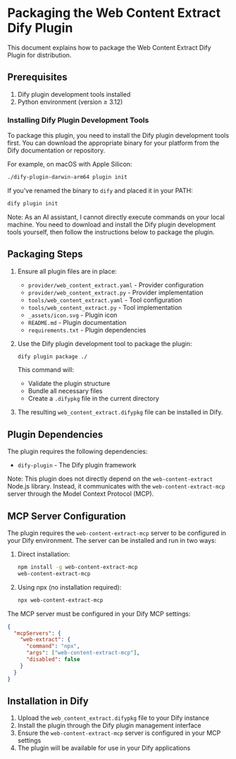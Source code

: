 # Packaging the Web Content Extract Dify Plugin

This document explains how to package the Web Content Extract Dify Plugin for distribution.

## Prerequisites

1. Dify plugin development tools installed
2. Python environment (version ≥ 3.12)

### Installing Dify Plugin Development Tools

To package this plugin, you need to install the Dify plugin development tools first. You can download the appropriate binary for your platform from the Dify documentation or repository.

For example, on macOS with Apple Silicon:

```bash
./dify-plugin-darwin-arm64 plugin init
```

If you've renamed the binary to `dify` and placed it in your PATH:

```bash
dify plugin init
```

Note: As an AI assistant, I cannot directly execute commands on your local machine. You need to download and install the Dify plugin development tools yourself, then follow the instructions below to package the plugin.

## Packaging Steps

1. Ensure all plugin files are in place:

   - `provider/web_content_extract.yaml` - Provider configuration
   - `provider/web_content_extract.py` - Provider implementation
   - `tools/web_content_extract.yaml` - Tool configuration
   - `tools/web_content_extract.py` - Tool implementation
   - `_assets/icon.svg` - Plugin icon
   - `README.md` - Plugin documentation
   - `requirements.txt` - Plugin dependencies

2. Use the Dify plugin development tool to package the plugin:

   ```bash
   dify plugin package ./
   ```

   This command will:

   - Validate the plugin structure
   - Bundle all necessary files
   - Create a `.difypkg` file in the current directory

3. The resulting `web_content_extract.difypkg` file can be installed in Dify.

## Plugin Dependencies

The plugin requires the following dependencies:

- `dify-plugin` - The Dify plugin framework

Note: This plugin does not directly depend on the `web-content-extract` Node.js library. Instead, it communicates with the `web-content-extract-mcp` server through the Model Context Protocol (MCP).

## MCP Server Configuration

The plugin requires the `web-content-extract-mcp` server to be configured in your Dify environment. The server can be installed and run in two ways:

1. Direct installation:

   ```bash
   npm install -g web-content-extract-mcp
   web-content-extract-mcp
   ```

2. Using npx (no installation required):
   ```bash
   npx web-content-extract-mcp
   ```

The MCP server must be configured in your Dify MCP settings:

```json
{
  "mcpServers": {
    "web-extract": {
      "command": "npx",
      "args": ["web-content-extract-mcp"],
      "disabled": false
    }
  }
}
```

## Installation in Dify

1. Upload the `web_content_extract.difypkg` file to your Dify instance
2. Install the plugin through the Dify plugin management interface
3. Ensure the `web-content-extract-mcp` server is configured in your MCP settings
4. The plugin will be available for use in your Dify applications
